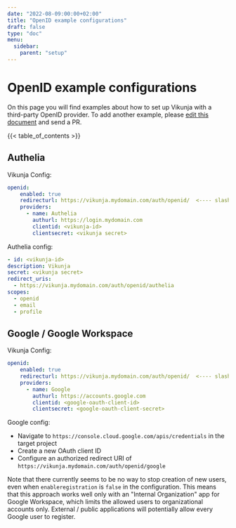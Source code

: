 ```yaml
---
date: "2022-08-09:00:00+02:00"
title: "OpenID example configurations"
draft: false
type: "doc"
menu:
  sidebar:
    parent: "setup"
---
```


# OpenID example configurations

On this page you will find examples about how to set up Vikunja with a third-party OpenID provider.
To add another example, please [edit this document](https://kolaente.dev/vikunja/api/src/branch/main/docs/content/doc/setup/openid-examples.md) and send a PR.

{{< table_of_contents >}}

## Authelia

Vikunja Config:

```yaml
openid:
    enabled: true
    redirecturl: https://vikunja.mydomain.com/auth/openid/  <---- slash at the end is important
    providers:
      - name: Authelia
        authurl: https://login.mydomain.com
        clientid: <vikunja-id>
        clientsecret: <vikunja secret>
```

Authelia config:

```yaml
- id: <vikunja-id>
description: Vikunja
secret: <vikunja secret>
redirect_uris:
  - https://vikunja.mydomain.com/auth/openid/authelia
scopes:
  - openid
  - email
  - profile
```

## Google / Google Workspace

Vikunja Config:

```yaml
openid:
    enabled: true
    redirecturl: https://vikunja.mydomain.com/auth/openid/  <---- slash at the end is important
    providers:
      - name: Google
        authurl: https://accounts.google.com
        clientid: <google-oauth-client-id>
        clientsecret: <google-oauth-client-secret>
```

Google config:

- Navigate to `https://console.cloud.google.com/apis/credentials` in the target project
- Create a new OAuth client ID
- Configure an authorized redirect URI of `https://vikunja.mydomain.com/auth/openid/google`

Note that there currently seems to be no way to stop creation of new users, even when `enableregistration` is `false` in the configuration. This means that this approach works well only with an "Internal Organization" app for Google Workspace, which limits the allowed users to organizational accounts only. External / public applications will potentially allow every Google user to register.
